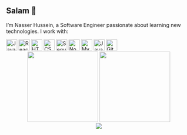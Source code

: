 <h2 align="left">Salam 👋</h2>

<p align="left">I’m Nasser Hussein, a Software Engineer passionate about learning new technologies. I work with:</p>

<div align="left">
  <img src="https://cdn.jsdelivr.net/gh/devicons/devicon/icons/javascript/javascript-original.svg" height="30" alt="JavaScript" />
  <img src="https://cdn.jsdelivr.net/gh/devicons/devicon/icons/react/react-original.svg" height="30" alt="React" />
  <img src="https://cdn.jsdelivr.net/gh/devicons/devicon/icons/html5/html5-original.svg" height="30" alt="HTML5" />
  <img src="https://cdn.jsdelivr.net/gh/devicons/devicon/icons/css3/css3-original.svg" height="30" alt="CSS3" />
  <img src="https://cdn.jsdelivr.net/gh/devicons/devicon/icons/sequelize/sequelize-original.svg" height="30" alt="Sequelize" />
  <img src="https://cdn.jsdelivr.net/gh/devicons/devicon/icons/nodejs/nodejs-original.svg" height="30" alt="Node.js" />
  <img src="https://cdn.jsdelivr.net/gh/devicons/devicon/icons/mysql/mysql-original.svg" height="30" alt="MySQL" />
  <img src="https://cdn.jsdelivr.net/gh/devicons/devicon/icons/java/java-original.svg" height="30" alt="Java" />
  <img src="https://cdn.jsdelivr.net/gh/devicons/devicon/icons/git/git-original.svg" height="30" alt="Git" />
</div>

<div align="center">
  <img src="https://github-readme-stats.vercel.app/api?username=nhussein2026&show_icons=true&include_all_commits=true&count_private=true&theme=prussian&hide_border=true" height="192" />
  <img src="https://github-readme-stats.vercel.app/api/top-langs?username=nhussein2026&layout=compact&langs_count=12&theme=prussian&hide_border=true" height="192" />
</div>

<div align="center">
  <img src="https://profile-counter.glitch.me/nhussein2026/count.svg" />
</div>

